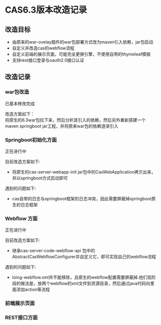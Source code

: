 # CAS6.3版本改造记录

## 改造目标
- 由原来的war-ovelay插件的war包部署方式改为maven引入依赖，jar包启动
- 自定义并改造cas的webflow流程
- 自定义前端的展示页面，可能完全更换引擎，不使用自带的thymeleaf模板
- 支持rest接口登录与oauth2.0接口认证

## 改造记录
### war包改造
已基本修改完成  

改造方案如下：  
将原生的6.3war包拉下来，然后分析其引入的依赖，然后另外重新搭建一个maven springboot jar工程，并将原来war包的依赖逐渐引入
### Springboot初始化方面
正在进行中

目前改造方案如下:  
- 将原生的cas-server-webapp-init jar包中的CasWebApplication拷贝出来，并以springboot方式启动即可

遇到的问题如下:
- cas自带的日志与springboot框架的日志冲突，因此需要屏蔽掉springboot原生的日志框架
### Webflow 方面
正在进行中

目前改造方案如下:
- 继承cas-server-code-webflow-api 包中的AbstractCasWebflowConfigurer并自定义它，即可实现自己的webflow流程

遇到的问题如下:
- loing-webflow.xml并不能移除，且原生的webflow配置需要屏蔽掉.他们现阶段的做法是，放两个webflow的xml文件到资源目录，然后通过java代码向里面添加action等流程

### 前端展示页面

### REST接口方面